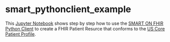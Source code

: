 # smart_pythonclient_example

This [Jupyter Notebook](https://jupyter.org/) shows step by step how to use the [SMART ON FHIR Python Client](https://github.com/smart-on-fhir/client-py) to create a FHIR Patient Resurce
that conforms to the [US Core Patient Profile](http://hl7.org/fhir/us/core/StructureDefinition-us-core-patient.html).

